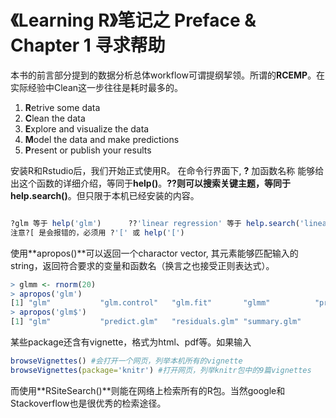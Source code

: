 # 《Learning R》笔记之 Preface & Chapter 1 寻求帮助

本书的前言部分提到的数据分析总体workflow可谓提纲挈领。所谓的**RCEMP**。在实际经验中Clean这一步往往是耗时最多的。   
1. **R**etrive some data  
2. **C**lean the data  
3. **E**xplore and visualize the data  
4. **M**odel the data and make predictions  
5. **P**resent or publish your results 
 
安装R和Rstudio后，我们开始正式使用R。
在命令行界面下, **?** 加函数名称 能够给出这个函数的详细介绍，等同于**help()**。**??**则可以搜索关键主题，等同于**help.search()**。但只限于本机已经安装的内容。

```r

?glm 等于 help('glm')      ??'linear regression' 等于 help.search('linear regression')  
注意?[ 是会报错的，必须用 ?'[' 或 help('[') 
```



使用**apropos()**可以返回一个charactor vector, 其元素能够匹配输入的string，返回符合要求的变量和函数名（换言之也接受正则表达式）。

```r
> glmm <- rnorm(20)
> apropos('glm')
[1] "glm"           "glm.control"   "glm.fit"       "glmm"          "predict.glm"   "residuals.glm" "summary.glm"  
> apropos('glm$')
[1] "glm"           "predict.glm"   "residuals.glm" "summary.glm"  
```

某些package还含有vignette，格式为html、pdf等。如果输入 


```r
browseVignettes() #会打开一个网页，列举本机所有的vignette
browseVignettes(package='knitr') #打开网页，列举knitr包中的9篇vignettes
```

而使用**RSiteSearch()**则能在网络上检索所有的R包。当然google和Stackoverflow也是很优秀的检索途径。
    
